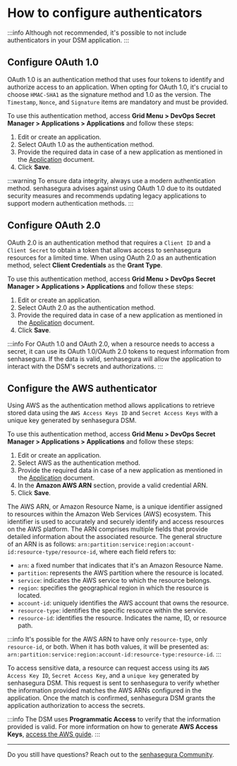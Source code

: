 # How to configure authenticators

:::info
Although not recommended, it's possible to not include authenticators in your DSM application.
:::

## Configure OAuth 1.0

OAuth 1.0 is an authentication method that uses four tokens to identify and authorize access to an application. When opting for OAuth 1.0, it's crucial to choose `HMAC-SHA1` as the signature method and 1.0 as the version. The `Timestamp`, `Nonce`, and `Signature` items are mandatory and must be provided.

To use this authentication method, access **Grid Menu > DevOps Secret Manager > Applications > Applications** and follow these steps:

1. Edit or create an application.
2. Select OAuth 1.0 as the authentication method.
3. Provide the required data in case of a new application as mentioned in the [Application](/v3-32/docs/how-to-manage-an-application-in-devops-secret-manager) document.
4. Click **Save**.

:::warning
To ensure data integrity, always use a modern authentication method. senhasegura advises against using OAuth 1.0 due to its outdated security measures and recommends updating legacy applications to support modern authentication methods.
:::

## Configure OAuth 2.0

OAuth 2.0 is an authentication method that requires a `Client ID` and a `Client Secret` to obtain a token that allows access to senhasegura resources for a limited time. When using OAuth 2.0 as an authentication method, select **Client Credentials** as the **Grant Type**.

To use this authentication method, access **Grid Menu > DevOps Secret Manager > Applications > Applications** and follow these steps:

1. Edit or create an application.
2. Select OAuth 2.0 as the authentication method.
3. Provide the required data in case of a new application as mentioned in the  [Application](/v3-32/docs/how-to-manage-an-application-in-devops-secret-manager) document.
4. Click **Save**.

:::info
For OAuth 1.0 and OAuth 2.0, when a resource needs to access a secret, it can use its OAuth 1.0/OAuth 2.0 tokens to request information from senhasegura. If the data is valid, senhasegura will allow the application to interact with the DSM's secrets and authorizations.
:::

## Configure the AWS authenticator

Using AWS as the authentication method allows applications to retrieve stored data using the `AWS Access Keys ID` and `Secret Access Keys` with a unique key generated by senhasegura DSM.

To use this authentication method, access **Grid Menu > DevOps Secret Manager > Applications > Applications** and follow these steps:

1. Edit or create an application.
2. Select AWS as the authentication method.
3. Provide the required data in case of a new application as mentioned in the  [Application](/v3-32/docs/how-to-manage-an-application-in-devops-secret-manager) document.
4. In the **Amazon AWS ARN** section, provide a valid credential ARN.
5. Click **Save**.

The AWS ARN, or Amazon Resource Name, is a unique identifier assigned to resources within the Amazon Web Services (AWS) ecosystem. This identifier is used to accurately and securely identify and access resources on the AWS platform. The ARN comprises multiple fields that provide detailed information about the associated resource. The general structure of an ARN is as follows: `arn:partition:service:region:account-id:resource-type/resource-id`, where each field refers to:

* `arn`: a fixed number that indicates that it's an Amazon Resource Name.
* `partition`: represents the AWS partition where the resource is located.
* `service`: indicates the AWS service to which the resource belongs.
* `region`: specifies the geographical region in which the resource is located.
* `account-id`: uniquely identifies the AWS account that owns the resource.
* `resource-type`: identifies the specific resource within the service.
* `resource-id`: identifies the resource. Indicates the name, ID, or resource path.

:::info
It's possible for the AWS ARN to have only `resource-type`, only `resource-id`, or both. When it has both values, it will be presented as: `arn:partition:service:region:account-id:resource-type:resource-id`.
:::

To access sensitive data, a resource can request access using its `AWS Access Key ID`, `Secret Access Key`, and a `unique key` generated by senhasegura DSM. This request is sent to senhasegura to verify whether the information provided matches the AWS ARNs configured in the application. Once the match is confirmed, senhasegura DSM grants the application authorization to access the secrets.

:::info
The DSM uses **Programmatic Access** to verify that the information provided is valid. For more information on how to generate **AWS Access Keys**, [access the AWS guide](https://docs.aws.amazon.com/pt_br/IAM/latest/UserGuide/security-creds.html#access-keys-and-secret-access-keys).
:::

***

Do you still have questions? Reach out to the [senhasegura Community](https://community.senhasegura.io/).